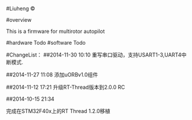 #Liuheng &copy;

#overview

This is a firmware for multirotor autopilot

#hardware
Todo
#software
Todo


#ChangeList：
##2014-11-30 10:10
重写串口驱动，支持USART1-3,UART4中断模式.

##2014-11-27 11:08
添加uORBv1.0组件

##2014-11-12 17:21
升级RT-Thread版本到2.0.0 RC 

##2014-10-15 21:34

完成在STM32F40x上的RT Thread 1.2.0移植 

